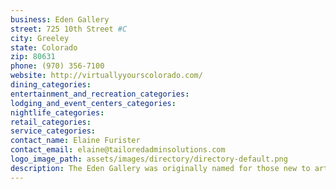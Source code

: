 ```yaml
---
business: Eden Gallery
street: 725 10th Street #C
city: Greeley
state: Colorado
zip: 80631
phone: (970) 356-7100
website: http://virtuallyyourscolorado.com/
dining_categories: 
entertainment_and_recreation_categories: 
lodging_and_event_centers_categories: 
nightlife_categories: 
retail_categories: 
service_categories: 
contact_name: Elaine Furister
contact_email: elaine@tailoredadminsolutions.com
logo_image_path: assets/images/directory/directory-default.png
description: The Eden Gallery was originally named for those new to art, or those who have stepped away, & want to step back into their creative side. The gallery features the artwork of Elaine Furister, whose experiences have inspired a selection of original watercolor paintings. The gallery offers a number of art classes & workshops. The Eden Gallery is home to Pop-up Gallery, hosted by The Eden Gallery & Joe Molina Art & Studios.
---
```

